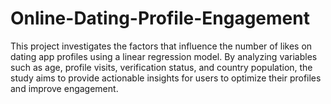 # Online-Dating-Profile-Engagement
This project investigates the factors that influence the number of likes on dating app profiles using a linear regression model. By analyzing variables such as age, profile visits, verification status, and country population, the study aims to provide actionable insights for users to optimize their profiles and improve engagement.
